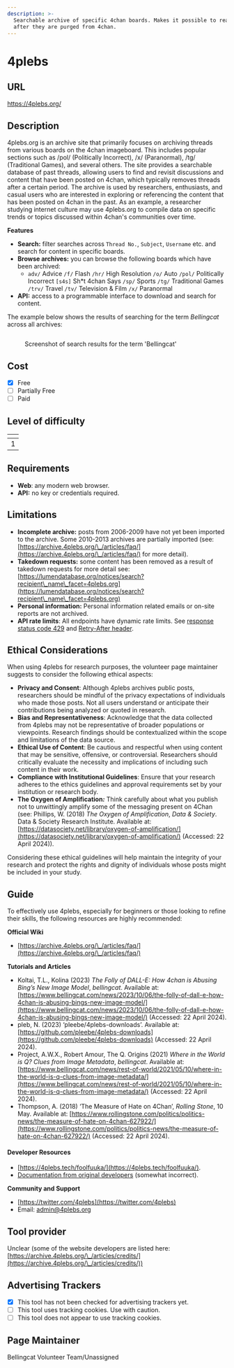 ```yaml
---
description: >-
  Searchable archive of specific 4chan boards. Makes it possible to read threads
  after they are purged from 4chan.
---
```


# 4plebs

## URL

https://4plebs.org/

## Description

4plebs.org is an archive site that primarily focuses on archiving threads from various boards on the 4chan imageboard. This includes popular sections such as /pol/ (Politically Incorrect), /x/ (Paranormal), /tg/ (Traditional Games), and several others. The site provides a searchable database of past threads, allowing users to find and revisit discussions and content that have been posted on 4chan, which typically removes threads after a certain period. The archive is used by researchers, enthusiasts, and casual users who are interested in exploring or referencing the content that has been posted on 4chan in the past. As an example, a researcher studying internet culture may use 4plebs.org to compile data on specific trends or topics discussed within 4chan's communities over time.

**Features**

* **Search:** filter searches across `Thread No.`, `Subject`, `Username` etc. and search for content in specific boards.
* **Browse archives:** you can browse the following boards which have been archived:&#x20;
  * `adv/` Advice `/f/` Flash `/hr/` High Resolution `/o/` Auto `/pol/` Politically Incorrect `[s4s]` Sh\*t 4chan Says `/sp/` Sports `/tg/` Traditional Games `/trv/` Travel `/tv/` Television & Film `/x/` Paranormal
* **API:** access to a programmable interface to download and search for content. &#x20;

The example below shows the results of searching for the term _Bellingcat_ across all archives:

<figure><img src=".gitbook/assets/Screenshot 2024-04-23 at 12.49.40 PM.png" alt=""><figcaption><p>Screenshot of search results for the term 'Bellingcat' </p></figcaption></figure>

## Cost

* [x] Free
* [ ] Partially Free
* [ ] Paid

## Level of difficulty

<table><thead><tr><th data-type="rating" data-max="5"></th></tr></thead><tbody><tr><td>1</td></tr></tbody></table>

## Requirements

* **Web**: any modern web browser.
* **API:** no key or credentials required.

## Limitations

* **Incomplete archive:** posts from 2006-2009 have not yet been imported to the archive. Some 2010-2013 archives are partially imported (see: [https://archive.4plebs.org/\_/articles/faq/](https://archive.4plebs.org/\_/articles/faq/) for more detail).
* **Takedown requests:** some content has been removed as a result of takedown requests for more detail see: [https://lumendatabase.org/notices/search?recipient\_name\_facet=4plebs.org](https://lumendatabase.org/notices/search?recipient\_name\_facet=4plebs.org)
* **Personal information:** Personal information related emails or on-site reports are not archived.
* **API rate limits**: All endpoints have dynamic rate limits. See [response status code 429](https://developer.mozilla.org/en-US/docs/Web/HTTP/Status/429) and [Retry-After header](https://developer.mozilla.org/en-US/docs/Web/HTTP/Headers/Retry-After).

## Ethical Considerations

When using 4plebs for research purposes, the volunteer page maintainer suggests to consider the following ethical aspects:

* **Privacy and Consent**: Although 4plebs archives public posts, researchers should be mindful of the privacy expectations of individuals who made those posts. Not all users understand or anticipate their contributions being analyzed or quoted in research.
* **Bias and Representativeness**: Acknowledge that the data collected from 4plebs may not be representative of broader populations or viewpoints. Research findings should be contextualized within the scope and limitations of the data source.
* **Ethical Use of Content**: Be cautious and respectful when using content that may be sensitive, offensive, or controversial. Researchers should critically evaluate the necessity and implications of including such content in their work.
* **Compliance with Institutional Guidelines**: Ensure that your research adheres to the ethics guidelines and approval requirements set by your institution or research body.
* **The Oxygen of Amplification**_**:**_ Think carefully about what you publish not to unwittingly amplify some of the messaging present on 4Chan (see: Phillips, W. (2018) _The Oxygen of Amplification_, _Data & Society_. Data & Society Research Institute. Available at: [https://datasociety.net/library/oxygen-of-amplification/](https://datasociety.net/library/oxygen-of-amplification/) (Accessed: 22 April 2024)).

Considering these ethical guidelines will help maintain the integrity of your research and protect the rights and dignity of individuals whose posts might be included in your study.

## Guide

To effectively use 4plebs, especially for beginners or those looking to refine their skills, the following resources are highly recommended:

**Official Wiki**&#x20;

* [https://archive.4plebs.org/\_/articles/faq/](https://archive.4plebs.org/\_/articles/faq/)

**Tutorials and Articles**

* Koltai, T.L., Kolina (2023) _The Folly of DALL-E: How 4chan is Abusing Bing’s New Image Model_, _bellingcat_. Available at: [https://www.bellingcat.com/news/2023/10/06/the-folly-of-dall-e-how-4chan-is-abusing-bings-new-image-model/](https://www.bellingcat.com/news/2023/10/06/the-folly-of-dall-e-how-4chan-is-abusing-bings-new-image-model/) (Accessed: 22 April 2024).
* pleb, N. (2023) ‘pleebe/4plebs-downloads’. Available at: [https://github.com/pleebe/4plebs-downloads](https://github.com/pleebe/4plebs-downloads) (Accessed: 22 April 2024).
* Project, A.W.X., Robert Amour, The Q. Origins (2021) _Where in the World is Q? Clues from Image Metadata_, _bellingcat_. Available at: [https://www.bellingcat.com/news/rest-of-world/2021/05/10/where-in-the-world-is-q-clues-from-image-metadata/](https://www.bellingcat.com/news/rest-of-world/2021/05/10/where-in-the-world-is-q-clues-from-image-metadata/) (Accessed: 22 April 2024).
* Thompson, A. (2018) ‘The Measure of Hate on 4Chan’, _Rolling Stone_, 10 May. Available at: [https://www.rollingstone.com/politics/politics-news/the-measure-of-hate-on-4chan-627922/](https://www.rollingstone.com/politics/politics-news/the-measure-of-hate-on-4chan-627922/) (Accessed: 22 April 2024).

#### Developer Resources

* [https://4plebs.tech/foolfuuka/](https://4plebs.tech/foolfuuka/).
* [Documentation from original developers](http://foolfuuka.readthedocs.io/en/latest/code\_guide/documentation/api.html) (somewhat incorrect).

**Community and Support**

* [https://twitter.com/4plebs](https://twitter.com/4plebs)
* Email: [admin@4plebs.org](mailto:admin@4plebs.org)

## Tool provider

Unclear (some of the website developers are listed here: [https://archive.4plebs.org/\_/articles/credits/](https://archive.4plebs.org/\_/articles/credits/))

## Advertising Trackers

* [x] This tool has not been checked for advertising trackers yet.
* [ ] This tool uses tracking cookies. Use with caution.
* [ ] This tool does not appear to use tracking cookies.

## Page Maintainer

Bellingcat Volunteer Team/Unassigned
